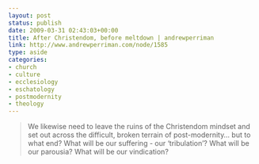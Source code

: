 ```yaml
---
layout: post
status: publish
date: 2009-03-31 02:43:03+00:00
title: After Christendom, before meltdown | andrewperriman
link: http://www.andrewperriman.com/node/1585
type: aside
categories:
- church
- culture
- ecclesiology
- eschatology
- postmodernity
- theology
---
```


> We likewise need to leave the ruins of the Christendom mindset and set out across the difficult, broken terrain of post-modernity… but to what end? What will be our suffering - our ‘tribulation’? What will be our parousia? What will be our vindication?
